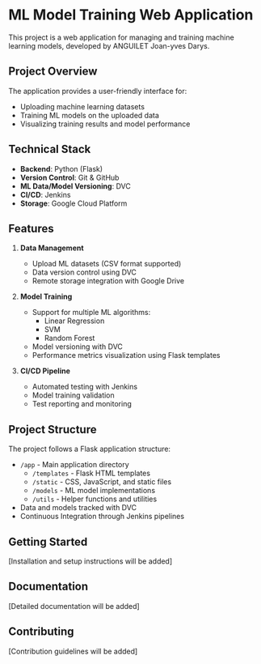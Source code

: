# ML Model Training Web Application

This project is a web application for managing and training machine learning models, developed by ANGUILET Joan-yves Darys.

## Project Overview

The application provides a user-friendly interface for:
- Uploading machine learning datasets
- Training ML models on the uploaded data
- Visualizing training results and model performance

## Technical Stack

- **Backend**: Python (Flask)
- **Version Control**: Git & GitHub
- **ML Data/Model Versioning**: DVC
- **CI/CD**: Jenkins
- **Storage**: Google Cloud Platform

## Features

1. **Data Management**
   - Upload ML datasets (CSV format supported)
   - Data version control using DVC
   - Remote storage integration with Google Drive

2. **Model Training**
   - Support for multiple ML algorithms:
     - Linear Regression
     - SVM
     - Random Forest
   - Model versioning with DVC
   - Performance metrics visualization using Flask templates

3. **CI/CD Pipeline**
   - Automated testing with Jenkins
   - Model training validation
   - Test reporting and monitoring

## Project Structure

The project follows a Flask application structure:
- `/app` - Main application directory
  - `/templates` - Flask HTML templates
  - `/static` - CSS, JavaScript, and static files
  - `/models` - ML model implementations
  - `/utils` - Helper functions and utilities
- Data and models tracked with DVC
- Continuous Integration through Jenkins pipelines

## Getting Started

[Installation and setup instructions will be added]

## Documentation

[Detailed documentation will be added]

## Contributing

[Contribution guidelines will be added]
